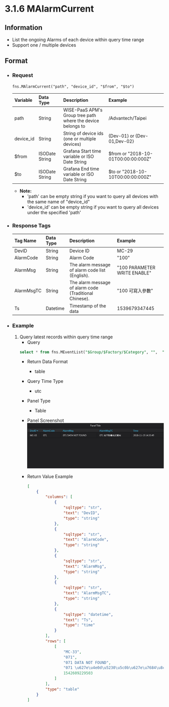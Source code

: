 # 3.1.6 MAlarmCurrent

## Information

* List the ongoing Alarms of each device within query time range
* Support one / multiple devices


## Format

* ### Request

  ```
  fns.MAlarmCurrent("path", "device_id", "$from", "$to")
  ```

  | Variable | Data Type | Description | Example |
  | :--- | :--- | :--- | :---|
  | path | String | WISE-PaaS APM's Group tree path<br>where the device belongs to | /Advantech/Taipei |
  | device_id | String | String of device ids \(one or multiple devices\) | {Dev-01} or {Dev-01,Dev-02} |
  | $from | ISODate String | Grafana Start time variable or ISO Date String | $from or "2018-10-01T00:00:00:000Z" |
  | $to | ISODate String | Grafana End time variable or ISO Date String | $to or "2018-10-10T00:00:00:000Z" |

  - **Note:**
    - 'path' can be empty string if you want to query all devices with the same name of "device_id"
    - 'device_id' can be empty string if you want to query all devices under the specified 'path'
  

* ### Response Tags

  | Tag Name | Data Type | Description | Example |
  | :--- | :--- | :--- | :--- |
  | DevID | String | Device ID | MC-29 |
  | AlarmCode | String | Alarm Code | "100" |
  | AlarmMsg | String | The alarm message of alarm code list (English). | "100 PARAMETER WRITE ENABLE" |
  | AlarmMsgTC | String | The alarm message of alarm code (Traditional Chinese). | "100 可寫入參數" |
  | Ts | Datetime | Timestamp of the data | 1539679347445 |
  
* ### Example  
    1. Query latest records within query time range
        - Query   
        ``` sql
        select * from fns.MEventList("$Group/$Factory/$Category", "",  "10", "$from", "$to") 
        ```
        - Return Data Format   
            * table
        - Query Time Type   
            * utc
        - Panel Type   
            * Table
        - Panel Screenshot      
            ![](/images/3.1.6-MAlarmCurrent.jpg)

        - Return Value Example    
            ``` json
            [
                {
                    "columns": [
                        {
                            "sqltype": "str", 
                            "text": "DevID", 
                            "type": "string"
                        }, 
                        {
                            "sqltype": "str", 
                            "text": "AlarmCode", 
                            "type": "string"
                        }, 
                        {
                            "sqltype": "str", 
                            "text": "AlarmMsg", 
                            "type": "string"
                        }, 
                        {
                            "sqltype": "str", 
                            "text": "AlarmMsgTC", 
                            "type": "string"
                        }, 
                        {
                            "sqltype": "datetime", 
                            "text": "Ts", 
                            "type": "time"
                        }
                    ], 
                    "rows": [
                        [
                            "MC-33", 
                            "071", 
                            "071 DATA NOT FOUND", 
                            "071 \u627e\u4e0d\u5230\u5c0b\u627e\u7684\u8cc7\u6599", 
                            1542609229503
                        ]
                    ], 
                    "type": "table"
                }
            ]
            ```